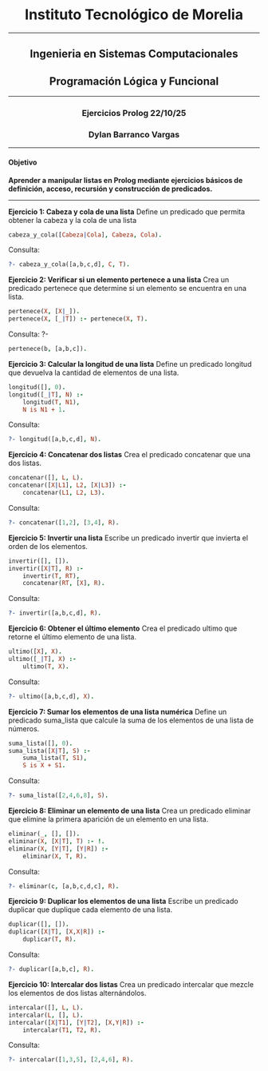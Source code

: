<div align="center">

# Instituto Tecnológico de Morelia

---

## Ingenieria en Sistemas Computacionales
## Programación Lógica y Funcional

---

### Ejercicios Prolog 22/10/25
### Dylan Barranco Vargas

---

</div>

#### Objetivo 
**Aprender a manipular listas en Prolog mediante ejercicios básicos de definición, acceso, recursión y construcción de predicados.**

---

**Ejercicio 1: Cabeza y cola de una lista**
Define un predicado que permita obtener la cabeza y la cola de una lista
```prolog
cabeza_y_cola([Cabeza|Cola], Cabeza, Cola).
```

Consulta: 
```prolog
?- cabeza_y_cola([a,b,c,d], C, T).
```

**Ejercicio 2: Verificar si un elemento pertenece a una lista**
Crea un predicado pertenece que determine si un elemento se encuentra en una lista.
```prolog
pertenece(X, [X|_]).
pertenece(X, [_|T]) :- pertenece(X, T).
```

Consulta: ?- 
```prolog
pertenece(b, [a,b,c]).
```

**Ejercicio 3: Calcular la longitud de una lista**
Define un predicado longitud que devuelva la cantidad de elementos de una lista.
```prolog
longitud([], 0).
longitud([_|T], N) :-
    longitud(T, N1),
    N is N1 + 1.
```

Consulta: 
```prolog
?- longitud([a,b,c,d], N).
```

**Ejercicio 4: Concatenar dos listas**
Crea el predicado concatenar que una dos listas.
```prolog
concatenar([], L, L).
concatenar([X|L1], L2, [X|L3]) :-
    concatenar(L1, L2, L3).
```

Consulta: 
```prolog
?- concatenar([1,2], [3,4], R).
```

**Ejercicio 5: Invertir una lista**
Escribe un predicado invertir que invierta el orden de los elementos.
```prolog
invertir([], []).
invertir([X|T], R) :-
    invertir(T, RT),
    concatenar(RT, [X], R).
```

Consulta: 
```prolog
?- invertir([a,b,c,d], R).
```

**Ejercicio 6: Obtener el último elemento**
Crea el predicado ultimo que retorne el último elemento de una lista.
```prolog
ultimo([X], X).
ultimo([_|T], X) :-
    ultimo(T, X).
```

Consulta: 
```prolog
?- ultimo([a,b,c,d], X).
```

**Ejercicio 7: Sumar los elementos de una lista numérica**
Define un predicado suma_lista que calcule la suma de los elementos de una lista de números.
```prolog
suma_lista([], 0).
suma_lista([X|T], S) :-
    suma_lista(T, S1),
    S is X + S1.
```

Consulta: 
```prolog
?- suma_lista([2,4,6,8], S).
```

**Ejercicio 8: Eliminar un elemento de una lista**
Crea un predicado eliminar que elimine la primera aparición de un elemento en una lista.
```prolog
eliminar(_, [], []).
eliminar(X, [X|T], T) :- !.
eliminar(X, [Y|T], [Y|R]) :-
    eliminar(X, T, R).
```

Consulta: 
```prolog
?- eliminar(c, [a,b,c,d,c], R).
```

**Ejercicio 9: Duplicar los elementos de una lista**
Escribe un predicado duplicar que duplique cada elemento de una lista.  
```prolog
duplicar([], []).
duplicar([X|T], [X,X|R]) :-
    duplicar(T, R).
```

Consulta: 
```prolog
?- duplicar([a,b,c], R).
```

**Ejercicio 10: Intercalar dos listas**
Crea un predicado intercalar que mezcle los elementos de dos listas alternándolos.  
```prolog
intercalar([], L, L).
intercalar(L, [], L).
intercalar([X|T1], [Y|T2], [X,Y|R]) :-
    intercalar(T1, T2, R).
```

Consulta: 
```prolog
?- intercalar([1,3,5], [2,4,6], R).
```
